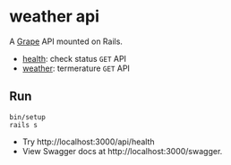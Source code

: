 # weather api

A [Grape](http://github.com/ruby-grape/grape) API mounted on Rails.

- [health](app/api/acme/health.rb): check status `GET` API
- [weather](app/api/acme/weather.rb): termerature `GET` API

## Run

```
bin/setup
rails s
```

- Try http://localhost:3000/api/health
- View Swagger docs at http://localhost:3000/swagger.
